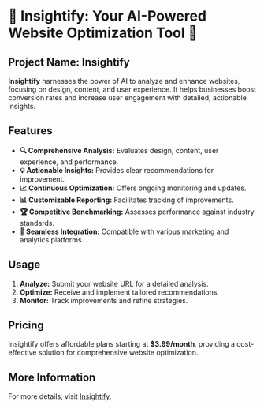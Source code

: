 # 🌟 Insightify: Your AI-Powered Website Optimization Tool 🌟

## Project Name: Insightify

**Insightify** harnesses the power of AI to analyze and enhance websites, focusing on design, content, and user experience. It helps businesses boost conversion rates and increase user engagement with detailed, actionable insights.

## Features

- **🔍 Comprehensive Analysis:** Evaluates design, content, user experience, and performance.
- **💡 Actionable Insights:** Provides clear recommendations for improvement.
- **📈 Continuous Optimization:** Offers ongoing monitoring and updates.
- **📊 Customizable Reporting:** Facilitates tracking of improvements.
- **🏆 Competitive Benchmarking:** Assesses performance against industry standards.
- **🔗 Seamless Integration:** Compatible with various marketing and analytics platforms.

## Usage

1. **Analyze:** Submit your website URL for a detailed analysis.
2. **Optimize:** Receive and implement tailored recommendations.
3. **Monitor:** Track improvements and refine strategies.

## Pricing

Insightify offers affordable plans starting at **$3.99/month**, providing a cost-effective solution for comprehensive website optimization.

## More Information

For more details, visit [Insightify](https://insightifyyy.vercel.app/).
